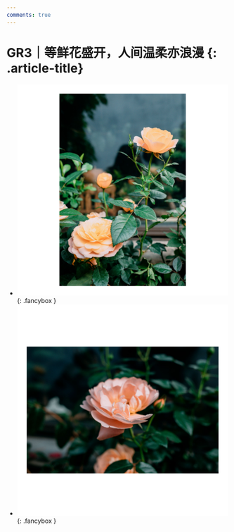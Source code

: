 ```yaml
---
comments: true
---
```


# GR3｜等鲜花盛开，人间温柔亦浪漫 {: .article-title}

<div class="grid cards" markdown>

- [![Image 3](8bf7764f-dfc7-435b-ad8d-4ffcc8d011f9.jpg)](8bf7764f-dfc7-435b-ad8d-4ffcc8d011f9.jpg){: .fancybox }
- [![Image 3](6f7b4fcb-fec0-4f42-a707-c2151b420807.jpg)](6f7b4fcb-fec0-4f42-a707-c2151b420807.jpg){: .fancybox }


</div>